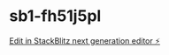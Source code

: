 # sb1-fh51j5pl

[Edit in StackBlitz next generation editor ⚡️](https://stackblitz.com/~/github.com/cleanric/sb1-fh51j5pl)